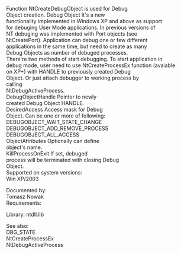 Function NtCreateDebugObject is used for Debug \
Object creation. Debug Object it's a new \
functionality implemented in Windows XP and above as support \
for debuging User Mode applications. In previous versions of \
NT debuging was implemented with Port objects \(see \
NtCreatePort\). Application can debug one or few different \
applications in the same time, but need to create as many \
Debug Objects as number of debuged processes. \
There're two methods of start debugging. To start application in \
debug mode, user need to use NtCreateProcessEx function \(avaiable \
on XP\+\) with HANDLE to previously created Debug \
Object. Or just attach debugger to working process by \
calling \
NtDebugActiveProcess. \
DebugObjectHandle Pointer to newly \
created Debug Object HANDLE. \
DesiredAccess Access mask for Debug \
Object. Can be one or more of following: \
DEBUGOBJECT\_WAIT\_STATE\_CHANGE \
DEBUGOBJECT\_ADD\_REMOVE\_PROCESS \
DEBUGOBJECT\_ALL\_ACCESS \
ObjectAttributes Optionally can define \
object's name. \
KillProcessOnExit If set, debuged \
process will be terminated with closing Debug \
Object. \
Supported on system versions: \
Win XP/2003

Documented by: \
Tomasz Nowak \
Requirements:

Library: ntdll.lib

See also: \
DBG\_STATE \
NtCreateProcessEx \
NtDebugActiveProcess
